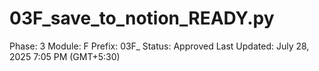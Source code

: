 # 03F_save_to_notion_READY.py

Phase: 3
Module: F
Prefix: 03F_
Status: Approved
Last Updated: July 28, 2025 7:05 PM (GMT+5:30)
